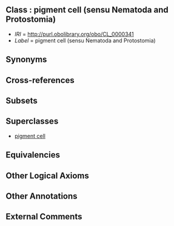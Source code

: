 
## Class : pigment cell (sensu Nematoda and Protostomia)

 * *IRI* = http://purl.obolibrary.org/obo/CL_0000341
 * *Label* = pigment cell (sensu Nematoda and Protostomia)

## Synonyms


## Cross-references


## Subsets


## Superclasses

 * [pigment cell](../../CL/47/CL_0000147.md)

## Equivalencies


## Other Logical Axioms


## Other Annotations


## External Comments

